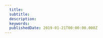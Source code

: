 ```yaml
---
  title: 
  subtitle: 
  description: 
  keywords: 
  publishedDate: 2019-01-21T00:00:00.000Z 
---
```

